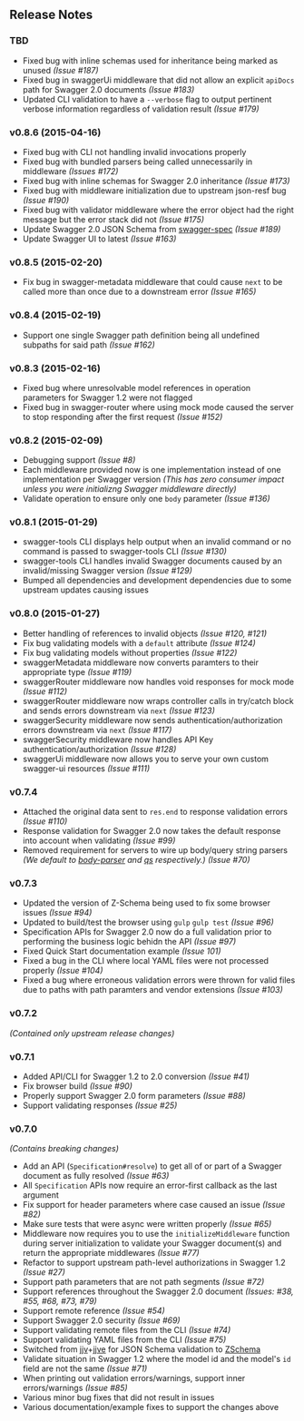 ## Release Notes

### TBD

* Fixed bug with inline schemas used for inheritance being marked as unused _(Issue #187)_
* Fixed bug in swaggerUi middleware that did not allow an explicit `apiDocs` path for Swagger 2.0 documents _(Issue #183)_
* Updated CLI validation to have a `--verbose` flag to output pertinent verbose information regardless of validation result _(Issue #179)_

### v0.8.6 (2015-04-16)

* Fixed bug with CLI not handling invalid invocations properly
* Fixed bug with bundled parsers being called unnecessarily in middleware _(Issues #172)_
* Fixed bug with inline schemas for Swagger 2.0 inheritance _(Issue #173)_
* Fixed bug with middleware initialization due to upstream json-resf bug _(Issue #190)_
* Fixed bug with validator middleware where the error object had the right message but the error stack did not _(Issue #175)_
* Update Swagger 2.0 JSON Schema from [swagger-spec][swagger-spec] _(Issue #189)_
* Update Swagger UI to latest _(Issue #163)_

### v0.8.5 (2015-02-20)

* Fix bug in swagger-metadata middleware that could cause `next` to be called more than once due to a downstream error _(Issue #165)_

### v0.8.4 (2015-02-19)

* Support one single Swagger path definition being all undefined subpaths for said path _(Issue #162)_

### v0.8.3 (2015-02-16)

* Fixed bug where unresolvable model references in operation parameters for Swagger 1.2 were not flagged
* Fixed bug in swagger-router where using mock mode caused the server to stop responding after the first request _(Issue #152)_

### v0.8.2 (2015-02-09)

* Debugging support _(Issue #8)_
* Each middleware provided now is one implementation instead of one implementation per Swagger version _(This has zero consumer impact unless you were initializng Swagger middleware directly)_
* Validate operation to ensure only one `body` parameter _(Issue #136)_

### v0.8.1 (2015-01-29)

* swagger-tools CLI displays help output when an invalid command or no command is passed to swagger-tools CLI _(Issue #130)_
* swagger-tools CLI handles invalid Swagger documents caused by an invalid/missing Swagger version _(Issue #129)_
* Bumped all dependencies and development dependencies due to some upstream updates causing issues

### v0.8.0 (2015-01-27)

* Better handling of references to invalid objects _(Issue #120, #121)_
* Fix bug validating models with a `default` attribute _(Issue #124)_
* Fix bug validating models without properties _(Issue #122)_
* swaggerMetadata middleware now converts paramters to their appropriate type _(Issue #119)_
* swaggerRouter middleware now handles void responses for mock mode _(Issue #112)_
* swaggerRouter middleware now wraps controller calls in try/catch block and sends errors downstream via `next` _(Issue #123)_
* swaggerSecurity middleware now sends authentication/authorization errors downstream via `next` _(Issue #117)_
* swaggerSecurity middleware now handles API Key authentication/authorization _(Issue #128)_
* swaggerUi middleware now allows you to serve your own custom swagger-ui resources _(Issue #111)_

### v0.7.4

* Attached the original data sent to `res.end` to response validation errors _(Issue #110)_
* Response validation for Swagger 2.0 now takes the default response into account when validating _(Issue #99)_
* Removed requirement for servers to wire up body/query string parsers _(We default to [body-parser][body-parser] and
[qs][qs] respectively.)_ _(Issue #70)_

### v0.7.3

* Updated the version of Z-Schema being used to fix some browser issues _(Issue #94)_
* Updated to build/test the browser using `gulp` `gulp test` _(Issue #96)_
* Specification APIs for Swagger 2.0 now do a full validation prior to performing the business logic behidn the API
_(Issue #97)_
* Fixed Quick Start documentation example _(Issue 101)_
* Fixed a bug in the CLI where local YAML files were not processed properly _(Issue #104)_
* Fixed a bug where erroneous validation errors were thrown for valid files due to paths with path paramters and vendor
extensions _(Issue #103)_

### v0.7.2

_(Contained only upstream release changes)_

### v0.7.1

* Added API/CLI for Swagger 1.2 to 2.0 conversion _(Issue #41)_
* Fix browser build _(Issue #90)_
* Properly support Swagger 2.0 form parameters _(Issue #88)_
* Support validating responses _(Issue #25)_

### v0.7.0

_(Contains breaking changes)_

* Add an API (`Specification#resolve`) to get all of or part of a Swagger document as fully resolved _(Issue #63)_
* All `Specification` APIs now require an error-first callback as the last argument
* Fix support for header parameters where case caused an issue _(Issue #82)_
* Make sure tests that were async were written properly _(Issue #65)_
* Middleware now requires you to use the `initializeMiddleware` function during server initialization to validate your
Swagger document(s) and return the appropriate middlewares _(Issue #77)_
* Refactor to support upstream path-level authorizations in Swagger 1.2 _(Issue #27)_
* Support path parameters that are not path segments _(Issue #72)_
* Support references throughout the Swagger 2.0 document _(Issues: #38, #55, #68, #73, #79)_
* Support remote reference _(Issue #54)_
* Support Swagger 2.0 security _(Issue #69)_
* Support validating remote files from the CLI _(Issue #74)_
* Support validating YAML files from the CLI _(Issue #75)_
* Switched from [jjv][jjv]+[jjve][jjve] for JSON Schema validation to [ZSchema][z-schema]
* Validate situation in Swagger 1.2 where the model id and the model's `id` field are not the same _(Issue #71)_
* When printing out validation errors/warnings, support inner errors/warnings _(Issue #85)_
* Various minor bug fixes that did not result in issues
* Various documentation/example fixes to support the changes above

[body-parser]: https://github.com/expressjs/body-parser
[jjv]: https://github.com/acornejo/jjv
[jjve]: https://github.com/silas/jjve
[qs]: https://github.com/hapijs/qs
[swagger-spec]: https://github.com/swagger-api/swagger-spec
[z-schema]: https://github.com/zaggino/z-schema
